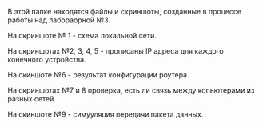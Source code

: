 В этой папке находятся файлы и скриншоты, созданные в процессе работы над лабораорной №3.

На скриншоте № 1 - схема локальной сети.

На скриншотах №2, 3, 4, 5 - прописаны IP адреса для каждого конечного устройства.

На скиншоте №6 - результат конфигурации роутера.

На скриншотах №7 и 8 проверка, есть ли связь между копьютерами из разных сетей.

На скиншоте №9 - симууляция передачи пакета данных.
